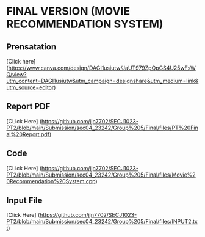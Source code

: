 # FINAL VERSION   (MOVIE RECOMMENDATION SYSTEM)
## Prensatation
[Click here] (https://www.canva.com/design/DAGI1usiutw/JaUT979ZpOpGS4U25wFsWQ/view?utm_content=DAGI1usiutw&utm_campaign=designshare&utm_medium=link&utm_source=editor)
## Report PDF
[CLick Here] (https://github.com/jjn7702/SECJ1023-PT2/blob/main/Submission/sec04_23242/Group%205/Final/files/PT%20Final%20Report.pdf) <br>
## Code
[CLick Here] (https://github.com/jjn7702/SECJ1023-PT2/blob/main/Submission/sec04_23242/Group%205/Final/files/Movie%20Recommendation%20System.cpp)
## Input File
[Click Here] (https://github.com/jjn7702/SECJ1023-PT2/blob/main/Submission/sec04_23242/Group%205/Final/files/INPUT2.txt)
